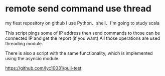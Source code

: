 # remote send command use thread
 my fiest repository on github
 I use Python、shell、I'm going to study scala 


This script pings some of IP address then send commands to those can be connected IP and get the report (if you want) All those operations are used threading module. 


There is also a script with the same functionality, which is implemented using the asyncio module.


https://github.com/lyc10031/pull-test
